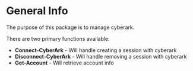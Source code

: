 General Info
============

The purpose of this package is to manage cyberark.

There are two primary functions available:
* **Connect-CyberArk** - Will handle creating a session with cyberark
* **Disconnect-CyberArk** - Will handle removing a session with cyberark
* **Get-Account** - Will retrieve account info

